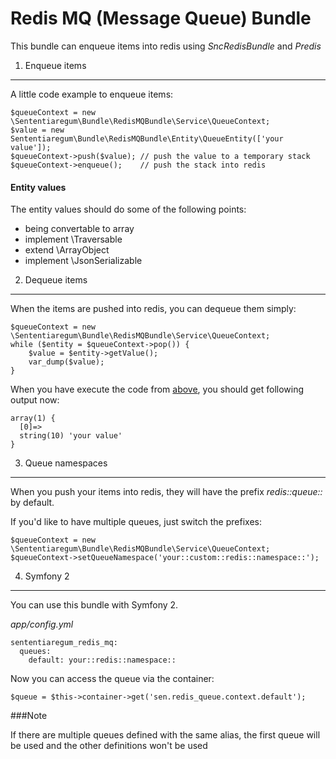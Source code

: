 Redis MQ (Message Queue) Bundle
===============================

This bundle can enqueue items into redis using *SncRedisBundle* and *Predis*

1) Enqueue items
----------------

A little code example to enqueue items:

    $queueContext = new \Sententiaregum\Bundle\RedisMQBundle\Service\QueueContext;
    $value = new Sententiaregum\Bundle\RedisMQBundle\Entity\QueueEntity(['your value']);
    $queueContext->push($value); // push the value to a temporary stack
    $queueContext->enqueue();    // push the stack into redis
    
#### Entity values

The entity values should do some of the following points:

  - being convertable to array
  - implement \Traversable
  - extend \ArrayObject
  - implement \JsonSerializable


2) Dequeue items
----------------

When the items are pushed into redis, you can dequeue them simply:

    $queueContext = new \Sententiaregum\Bundle\RedisMQBundle\Service\QueueContext;
    while ($entity = $queueContext->pop()) {
        $value = $entity->getValue();
        var_dump($value);
    }
    
When you have execute the code from [above](#enqueue-items), you should get following output now:

    array(1) {
      [0]=>
      string(10) 'your value'
    }


3) Queue namespaces
-------------------

When you push your items into redis, they will have the prefix *redis::queue::* by default.

If you'd like to have multiple queues, just switch the prefixes:

    $queueContext = new \Sententiaregum\Bundle\RedisMQBundle\Service\QueueContext;
    $queueContext->setQueueNamespace('your::custom::redis::namespace::');


4) Symfony 2
------------

You can use this bundle with Symfony 2.

*app/config.yml*

    sententiaregum_redis_mq:
      queues:
        default: your::redis::namespace::


Now you can access the queue via the container:

    $queue = $this->container->get('sen.redis_queue.context.default');

###Note

If there are multiple queues defined with the same alias, the first queue will be used and the other definitions won't be used
